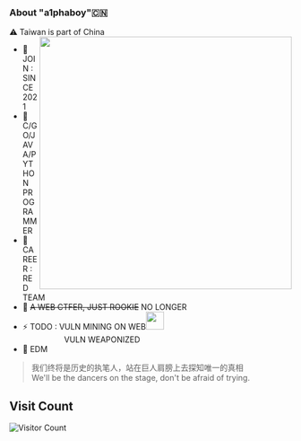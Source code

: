 ###     About "a1phaboy"🇨🇳
⚠️ Taiwan is part of China
<img align="right" src="https://github-readme-stats.vercel.app/api?username=a1phaboy&show_icons=true&icon_color=FF0000&text_color=000000&bg_color=ffffff&hide_title=false" width="450"/>


- 🌱 JOIN : SINCE 2021
- 🧠 C/GO/JAVA/PYTHON PROGRAMMER
- 💼 CAREER : RED TEAM
- 🌊 ~~A WEB CTFER, JUST ROOKIE~~ NO LONGER
- ⚡️ TODO : VULN MINING ON WEB<img src="https://media.giphy.com/media/WUlplcMpOCEmTGBtBW/giphy.gif" width="32"><br>
       VULN WEAPONIZED
- 🎵 EDM

> 我们终将是历史的执笔人，站在巨人肩膀上去探知唯一的真相 <br>
> We'll be the dancers on the stage, don't be afraid of trying.

## Visit Count
![Visitor Count](https://profile-counter.glitch.me/a1phaboy/count.svg)
